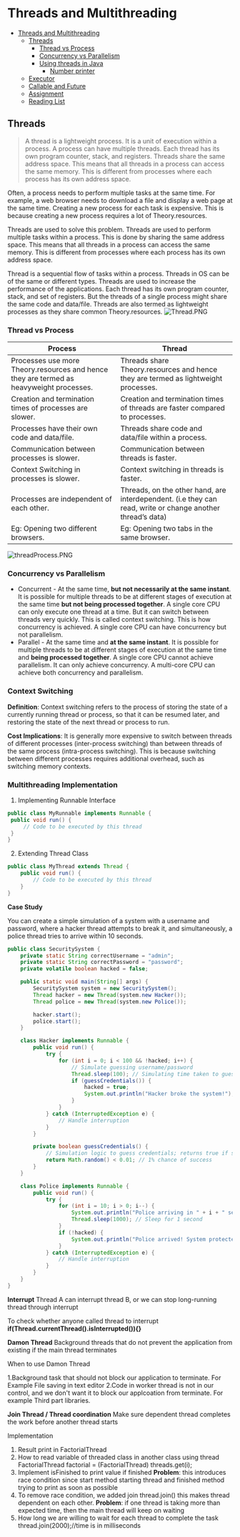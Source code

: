 # Threads and Multithreading
- [Threads and Multithreading](#threads-and-multithreading)
    - [Threads](#threads)
        - [Thread vs Process](#thread-vs-process)
        - [Concurrency vs Parallelism](#concurrency-vs-parallelism)
        - [Using threads in Java](#using-threads-in-java)
            - [Number printer](#number-printer)
    - [Executor](#executor)
    - [Callable and Future](#callable-and-future)
    - [Assignment](#assignment)
    - [Reading List](#reading-list)

## Threads

> A thread is a lightweight process. It is a unit of execution within a process. A process can have multiple threads. Each thread has its own program counter, stack, and registers. Threads share the same address space. This means that all threads in a process can access the same memory. This is different from processes where each process has its own address space.

Often, a process needs to perform multiple tasks at the same time. For example, a web browser needs to download a file
and display a web page at the same time. Creating a new process for each task is expensive. This is because creating a
new process requires a lot of Theory.resources.

Threads are used to solve this problem. Threads are used to perform multiple tasks within a process. This is done by sharing the same address space. This means that all threads in a process can access the same memory. This is different from processes where each process has its own address space.

Thread is a sequential flow of tasks within a process. Threads in OS can be of the same or different types. Threads are used to increase the performance of the applications.
Each thread has its own program counter, stack, and set of registers. But the threads of a single process might share
the same code and data/file. Threads are also termed as lightweight processes as they share common Theory.resources.
![Thread.PNG](..%2F..%2Fresources%2FThread.PNG)
### Thread vs Process
| Process                                                                                 | Thread                                                                                                     |
|-----------------------------------------------------------------------------------------|------------------------------------------------------------------------------------------------------------|
| Processes use more Theory.resources and hence they are termed as heavyweight processes. | Threads share Theory.resources and hence they are termed as lightweight processes.                         |
| Creation and termination times of processes are slower.                                 | Creation and termination times of threads are faster compared to processes.                                |
| Processes have their own code and data/file.                                            | Threads share code and data/file within a process.                                                         |
| Communication between processes is slower.                                              | Communication between threads is faster.                                                                   |
| Context Switching in processes is slower.                                               | Context switching in threads is faster.                                                                    |
| Processes are independent of each other.                                                | Threads, on the other hand, are interdependent. (i.e they can read, write or change another thread’s data) |
| Eg: Opening two different browsers.                                                     | Eg: Opening two tabs in the same browser.                                                                  
![threadProcess.PNG](..%2F..%2Fresources%2FthreadProcess.PNG)

### Concurrency vs Parallelism

* Concurrent - At the same time, **but not necessarily at the same instant**. It is possible for multiple threads to be at different stages of execution at the same time **but not being processed together**. A single core CPU can only execute one thread at a time. But it can switch between threads very quickly. This is called context switching. This is how concurrency is achieved. A single core CPU can have concurrency but not parallelism.
* Parallel - At the same time and **at the same instant**. It is possible for multiple threads to be at different stages of execution at the same time and **being processed together**. A single core CPU cannot achieve parallelism. It can only achieve concurrency. A multi-core CPU can achieve both concurrency and parallelism.



###  Context Switching

**Definition**: Context switching refers to the process of storing the state of a currently running thread or process, so that it can be resumed later, and restoring the state of the next thread or process to run.

**Cost Implications**: It is generally more expensive to switch between threads of different processes (inter-process switching) than between threads of the same process (intra-process switching). This is because switching between different processes requires additional overhead, such as switching memory contexts.

### Multithreading Implementation

1. Implementing Runnable Interface

```java
public class MyRunnable implements Runnable {
 public void run() {
     // Code to be executed by this thread
 }
}
```
2. Extending Thread Class
```java
public class MyThread extends Thread {
    public void run() {
        // Code to be executed by this thread
    }
}
```

**Case Study**

You can create a simple simulation of a system with a username and password, where a hacker thread attempts to break it, and simultaneously, a police thread tries to arrive within 10 seconds.
```java
public class SecuritySystem {
    private static String correctUsername = "admin";
    private static String correctPassword = "password";
    private volatile boolean hacked = false;

    public static void main(String[] args) {
        SecuritySystem system = new SecuritySystem();
        Thread hacker = new Thread(system.new Hacker());
        Thread police = new Thread(system.new Police());

        hacker.start();
        police.start();
    }

    class Hacker implements Runnable {
        public void run() {
            try {
                for (int i = 0; i < 100 && !hacked; i++) {
                    // Simulate guessing username/password
                    Thread.sleep(100); // Simulating time taken to guess
                    if (guessCredentials()) {
                        hacked = true;
                        System.out.println("Hacker broke the system!");
                    }
                }
            } catch (InterruptedException e) {
                // Handle interruption
            }
        }

        private boolean guessCredentials() {
            // Simulation logic to guess credentials; returns true if successful
            return Math.random() < 0.01; // 1% chance of success
        }
    }

    class Police implements Runnable {
        public void run() {
            try {
                for (int i = 10; i > 0; i--) {
                    System.out.println("Police arriving in " + i + " seconds...");
                    Thread.sleep(1000); // Sleep for 1 second
                }
                if (!hacked) {
                    System.out.println("Police arrived! System protected successfully.");
                }
            } catch (InterruptedException e) {
                // Handle interruption
            }
        }
    }
}
```

**Interrupt**
Thread A can interrupt thread B, or we can stop long-running thread through interrupt

To check whether anyone called thread to interrupt
**if(Thread.currentThread().isInterrupted()){}**

**Damon Thread**
Background threads that do not prevent the application from existing if the main thread terminates

When to use Damon Thread

1.Background task that should not block our application to terminate. For Example File saving in text editor
2.Code in worker thread is not in our control, and we don't want it to block our applcoation from terminate. For example Third part libraries.

**Join Thread / Thread coordination**
Make sure dependent thread completes the work before another thread starts

Implementation

1. Result print in FactorialThread
2. How to read variable of threaded class in another class using thread
   FactorialThread factorial = (FactorialThread) threads.get(i);
3. Implement isFinished to print value if finished
  **Problem**: this introduces race condition since start method starting thread and finished method trying to print as soon as possible
4. To remove race condition, we added join
    thread.join() this makes thread dependent on each other.
    **Problem**: if one thread is taking more than expected time, then the main thread will keep on waiting
5. How long we are willing to wait for each thread to complete the task
     thread.join(2000);//time is in milliseconds
